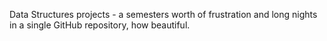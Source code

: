 Data Structures projects - a semesters worth of frustration and long nights in a single GitHub repository, how beautiful.
